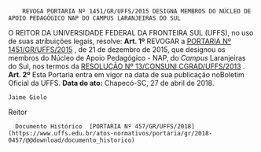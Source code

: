         REVOGA PORTARIA Nº 1451/GR/UFFS/2015 DESIGNA MEMBROS DO NÚCLEO DE APOIO PEDAGÓGICO NAP DO CAMPUS LARANJEIRAS DO SUL  

 O REITOR DA UNIVERSIDADE FEDERAL DA FRONTEIRA SUL (UFFS), no uso de suas atribuições legais, resolve:   **Art. 1º** REVOGAR a [PORTARIA Nº 1451/GR/UFFS/2015](https://www.uffs.edu.br/atos-normativos/portaria/gr/2015-1451)  , de 21 de dezembro de 2015, que designou os membros do Núcleo de Apoio Pedagógico - NAP, do *Campus* Laranjeiras do Sul, nos termos da [RESOLUÇÃO Nº 13/CONSUNI CGRAD/UFFS/2013](https://www.uffs.edu.br/atos-normativos/resolucao/consunicgrad/2013-0013)  .   **Art. 2º** Esta Portaria entra em vigor na data de sua publicação noBoletim Oficial da UFFS.      **Data do ato:** Chapecó-SC, 27 de abril de 2018.   
 

    Jaime Giolo   
 Reitor 

      Documento Histórico  [PORTARIA Nº 457/GR/UFFS/2018](https://www.uffs.edu.br/atos-normativos/portaria/gr/2018-0457/@@download/documento_historico)     
      